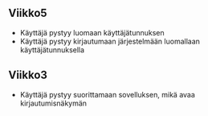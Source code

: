 ## Viikko5
- Käyttäjä pystyy luomaan käyttäjätunnuksen
- Käyttäjä pystyy kirjautumaan järjestelmään luomallaan käyttäjätunnuksella

## Viikko3

- Käyttäjä pystyy suorittamaan sovelluksen, mikä avaa kirjautumisnäkymän
